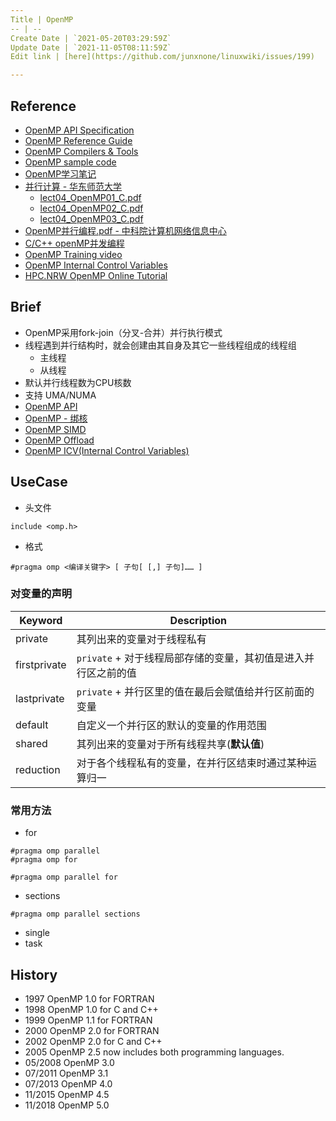 ```yaml
---
Title | OpenMP
-- | --
Create Date | `2021-05-20T03:29:59Z`
Update Date | `2021-11-05T08:11:59Z`
Edit link | [here](https://github.com/junxnone/linuxwiki/issues/199)

---
```

## Reference
- [OpenMP API Specification](https://www.openmp.org/spec-html/5.1/openmp.html)
- [OpenMP Reference Guide](https://www.openmp.org/resources/refguides/)
- [OpenMP Compilers & Tools](https://www.openmp.org/resources/openmp-compilers-tools/)
- [OpenMP sample code](https://github.com/OpenMP/Examples/tree/main/sources)
- [OpenMP学习笔记](https://blog.csdn.net/qq_40379678/article/details/107788716)
- [并行计算 - 华东师范大学 ](http://math.ecnu.edu.cn/~jypan/Teaching/ParaComp/) 
  - [lect04_OpenMP01_C.pdf](https://github.com/junxnone/tech-io/files/6613360/lect04_OpenMP01_C.pdf)
  - [lect04_OpenMP02_C.pdf](https://github.com/junxnone/tech-io/files/6613361/lect04_OpenMP02_C.pdf)
  - [lect04_OpenMP03_C.pdf](https://github.com/junxnone/tech-io/files/6613363/lect04_OpenMP03_C.pdf)
- [OpenMP并行编程.pdf -  中科院计算机网络信息中心](https://github.com/junxnone/tech-io/files/6986206/OpenMP.pdf)
- [C/C++ openMP并发编程](https://blog.csdn.net/qq_30024069/article/details/93355022)
- [OpenMP Training video](https://www.youtube.com/watch?v=nE-xN4Bf8XI&list=PLLX-Q6B8xqZ8n8bwjGdzBJ25X2utwnoEG)
- [OpenMP Internal Control Variables](https://www.openmp.org/spec-html/5.0/openmpse13.html)
- [HPC.NRW OpenMP Online Tutorial](https://hpc-wiki.info/hpc/OpenMP_in_Small_Bites)

## Brief

- OpenMP采用fork-join（分叉-合并）并行执行模式
- 线程遇到并行结构时，就会创建由其自身及其它一些线程组成的线程组
  - 主线程
  - 从线程
- 默认并行线程数为CPU核数
- 支持 UMA/NUMA
- [OpenMP API](/OpenMP_API)
- [OpenMP - 绑核](/OpenMP_Bind_Core)
- [OpenMP SIMD](/OpenMP_SIMD)
- [OpenMP Offload](/OpenMP_Offload)
- [OpenMP ICV(Internal Control Variables)]()


## UseCase

- 头文件
```
include <omp.h>
```
- 格式
```
#pragma omp <编译关键字> [ 子句[ [,] 子句]…… ]
```

### 对变量的声明

Keyword | Description
-- | --
private | 其列出来的变量对于线程私有
firstprivate |  `private` + 对于线程局部存储的变量，其初值是进入并行区之前的值
lastprivate | `private` + 并行区里的值在最后会赋值给并行区前面的变量
default | 自定义一个并行区的默认的变量的作用范围
shared |其列出来的变量对于所有线程共享(**默认值**)
reduction | 对于各个线程私有的变量，在并行区结束时通过某种运算归一




### 常用方法

- for
```
#pragma omp parallel
#pragma omp for
```
```
#pragma omp parallel for
```
- sections
```
#pragma omp parallel sections
```
- single
- task

## History

- 1997 OpenMP 1.0 for FORTRAN
- 1998 OpenMP 1.0 for C and C++
- 1999 OpenMP 1.1 for FORTRAN
- 2000 OpenMP 2.0 for FORTRAN
- 2002 OpenMP 2.0 for C and C++
- 2005 OpenMP 2.5 now includes both programming languages.
- 05/2008 OpenMP 3.0
- 07/2011 OpenMP 3.1
- 07/2013 OpenMP 4.0
- 11/2015 OpenMP 4.5
- 11/2018 OpenMP 5.0


